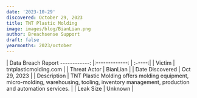 ```yaml
---
date: '2023-10-29'
discovered: October 29, 2023
title: TNT Plastic Molding
image: images/blog/BianLian.png
author: Breachsense Support
draft: false
yearmonths: 2023/october
---
```



| Data Breach Report
------------:     |:-------------:    | :-----:|
| Victim      | tntplasticmolding.com      | 
| Threat Actor      | BianLian      | 
| Date Discovered      | Oct 29, 2023      | 
| Description      | TNT Plastic Molding offers molding equipment, micro-molding, warehousing, tooling, inventory management, production and automation services.      | 
| Leak Size      | Unknown      | 


